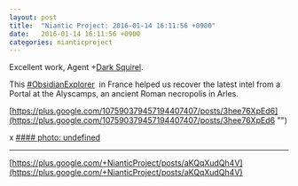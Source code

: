 ```yaml
---
layout: post
title:  "Niantic Project: 2016-01-14 16:11:56 +0900"
date:   2016-01-14 16:11:56 +0900
categories: nianticproject
---
```

Excellent work, Agent +[Dark Squirel](https://plus.google.com/107590379457194407407 "").

This  [#ObsidianExplorer](https://plus.google.com/s/%23ObsidianExplorer "")   in France helped us recover the latest intel from a Portal at the Alyscamps, an ancient Roman necropolis in Arles.

[https://plus.google.com/107590379457194407407/posts/3hee76XpEd6](https://plus.google.com/107590379457194407407/posts/3hee76XpEd6 "")

x
[#### photo: undefined](https://lh6.googleusercontent.com/-MSrGsWu6hg8/VpdJgbJBSSI/AAAAAAAAiUQ/KHwa0deeLK0/Heritage.png "")
- - -
[https://plus.google.com/+NianticProject/posts/aKQqXudQh4V](https://plus.google.com/+NianticProject/posts/aKQqXudQh4V)
